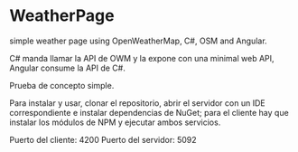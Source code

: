 # WeatherPage
simple weather page using OpenWeatherMap, C#, OSM and Angular. 


C# manda llamar la API de OWM y la expone con una minimal web API, Angular consume la API de C#.

Prueba de concepto simple.

Para instalar y usar, clonar el repositorio, abrir el servidor con un IDE correspondiente e instalar dependencias de NuGet; para el cliente hay que instalar los módulos de NPM y ejecutar ambos servicios.

Puerto del cliente: 4200
Puerto del servidor: 5092

